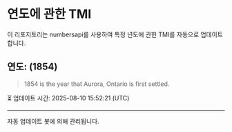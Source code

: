 
# 연도에 관한 TMI

이 리포지토리는 numbersapi를 사용하여 특정 년도에 관한 TMI를 자동으로 업데이트합니다.

## 연도: (1854)
> 1854 is the year that Aurora, Ontario is first settled.

⏳ 업데이트 시간: 2025-08-10 15:52:21 (UTC)

---
자동 업데이트 봇에 의해 관리됩니다.
